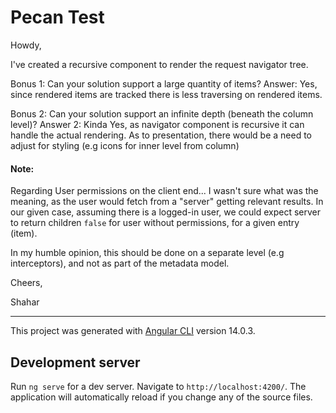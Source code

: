 # Pecan Test

Howdy,

I've created a recursive component to render the request navigator tree.

Bonus 1: Can your solution support a large quantity of items?
Answer: Yes, since rendered items are tracked there is less traversing on rendered items.

Bonus 2: Can your solution support an infinite depth (beneath the column level)?
Answer 2: Kinda Yes, as navigator component is recursive it can handle the actual rendering.
As to presentation, there would be a need to adjust for styling (e.g icons for inner level from column)

#### Note:

Regarding User permissions on the client end... 
I wasn't sure what was the meaning, as the user would fetch from a "server" getting relevant results.
In our given case, assuming there is a logged-in user, 
we could expect server to return children `false` for user without permissions, for a given entry (item).

In my humble opinion, this should be done on a separate level (e.g interceptors), and not as part of the metadata model.

Cheers,

Shahar

---

This project was generated with [Angular CLI](https://github.com/angular/angular-cli) version 14.0.3.

## Development server

Run `ng serve` for a dev server. Navigate to `http://localhost:4200/`. The application will automatically reload if you change any of the source files.
